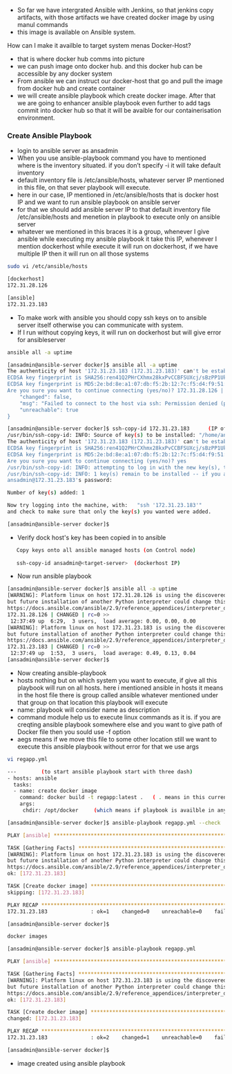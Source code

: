 - So far we have intergrated Ansible with Jenkins, so that jenkins copy artifacts, with those artifacts we have created docker image by using manul commands
- this image is available on Ansible system.

How can I make it availble to target system menas Docker-Host?
- that is where docker hub comms into picture
- we can push image onto docker hub. and this docker hub can be accessible by any docker system
- From ansible we can instruct our docker-host that go and pull the image from docker hub and create container
- we will create ansible playbook which create docker image. After that we are going to enhancer ansible playbook even further to add tags commit into docker hub so that it will be avaible for our containerisation environment.

### Create Ansible Playbook
- login to ansible server as ansadmin
- When you use ansible-playbook command you have to mentioned where is the inventory situated. if you don’t specify -i it will take default inventory
- default inventory file is /etc/ansible/hosts, whatever server IP mentioned in this file, on that sever playbook will execute.
- here in our case, IP mentioned in /etc/ansible/hosts that is docker host IP and we want to run ansible playbook on ansible server
- for that we should add ansible server IP to that default inventory file /etc/ansible/hosts and menetion in playbook to execute only on ansible server
- whatever we mentioned in this braces it is a group, whenever I give ansible while executing my ansible playbook it take this IP, whenever I mention dockerhost while execute it will run on dockerhost, if we have multiple IP then it will run on all those systems


```sh
sudo vi /etc/ansible/hosts

[dockerhost]
172.31.28.126

[ansible]
172.31.23.183
```
- To make work with ansible you should copy ssh keys on to ansible server itself otherwise you can communicate with system.
- If I run without copying keys, it will run on dockerhost but will give error for ansibleserver

```sh
ansible all -a uptime

[ansadmin@ansible-server docker]$ ansible all -a uptime
The authenticity of host '172.31.23.183 (172.31.23.183)' can't be established.
ECDSA key fingerprint is SHA256:ren41Q2PHrCXhmx28kxPvCCBFSUXcj/sBzPP1Uk+dV0.
ECDSA key fingerprint is MD5:2e:bd:8e:a1:07:db:f5:2b:12:7c:f5:d4:f9:51:7c:c4.
Are you sure you want to continue connecting (yes/no)? 172.31.28.126 | UNREACHABLE! => {
    "changed": false, 
    "msg": "Failed to connect to the host via ssh: Permission denied (publickey,gssapi-keyex,gssapi-with-mic,password).", 
    "unreachable": true
}
```
```sh
[ansadmin@ansible-server docker]$ ssh-copy-id 172.31.23.183      (IP of ansible server)
/usr/bin/ssh-copy-id: INFO: Source of key(s) to be installed: "/home/ansadmin/.ssh/id_rsa.pub"
The authenticity of host '172.31.23.183 (172.31.23.183)' can't be established.
ECDSA key fingerprint is SHA256:ren41Q2PHrCXhmx28kxPvCCBFSUXcj/sBzPP1Uk+dV0.
ECDSA key fingerprint is MD5:2e:bd:8e:a1:07:db:f5:2b:12:7c:f5:d4:f9:51:7c:c4.
Are you sure you want to continue connecting (yes/no)? yes
/usr/bin/ssh-copy-id: INFO: attempting to log in with the new key(s), to filter out any that are already installed
/usr/bin/ssh-copy-id: INFO: 1 key(s) remain to be installed -- if you are prompted now it is to install the new keys
ansadmin@172.31.23.183's password: 

Number of key(s) added: 1

Now try logging into the machine, with:   "ssh '172.31.23.183'"
and check to make sure that only the key(s) you wanted were added.

[ansadmin@ansible-server docker]$
```

- Verify dock host's key has been copied in to ansible
```sh
   Copy keys onto all ansible managed hosts (on Control node)
  
   ssh-copy-id ansadmin@<target-server>  (dockerhost IP)
```

- Now run ansible playbook
```sh
[ansadmin@ansible-server docker]$ ansible all -a uptime
[WARNING]: Platform linux on host 172.31.28.126 is using the discovered Python interpreter at /usr/bin/python,
but future installation of another Python interpreter could change this. See
https://docs.ansible.com/ansible/2.9/reference_appendices/interpreter_discovery.html for more information.
172.31.28.126 | CHANGED | rc=0 >>
 12:37:49 up  6:29,  3 users,  load average: 0.00, 0.00, 0.00
[WARNING]: Platform linux on host 172.31.23.183 is using the discovered Python interpreter at /usr/bin/python,
but future installation of another Python interpreter could change this. See
https://docs.ansible.com/ansible/2.9/reference_appendices/interpreter_discovery.html for more information.
172.31.23.183 | CHANGED | rc=0 >>
 12:37:49 up  1:53,  3 users,  load average: 0.49, 0.13, 0.04
[ansadmin@ansible-server docker]$
```

- Now creating ansible-playbook
- hosts nothing but on which system you want to execute, if give all this playbook will run on all hosts. here i mentioned ansible in hosts it means in the host file there is group called ansible whatever mentioned under that group on that location this playbook will execute
- name: playbook will consider name as description 
- command module help us to execute linux commands as it is. if you are creqting ansible playbook somewhere else and you want to give path of Docker file then you sould use -f option
- aegs means if we move this file to some other location still we want to execute this ansible playbook without error for that we use args
  
```sh
vi regapp.yml

---        (to start ansible playbook start with three dash)
- hosts: ansible
  tasks:
  - name: create docker image
    command: docker build -t regapp:latest .   ( . means in this current directory, )
    args:
     chdir: /opt/docker     (which means if playbook is availble in any directory you can execute above docker build command in this directory /opt/docker)
```
```sh
[ansadmin@ansible-server docker]$ ansible-playbook regapp.yml --check

PLAY [ansible] **************************************************************************************************

TASK [Gathering Facts] ******************************************************************************************
[WARNING]: Platform linux on host 172.31.23.183 is using the discovered Python interpreter at /usr/bin/python,
but future installation of another Python interpreter could change this. See
https://docs.ansible.com/ansible/2.9/reference_appendices/interpreter_discovery.html for more information.
ok: [172.31.23.183]

TASK [Create docker image] **************************************************************************************
skipping: [172.31.23.183]

PLAY RECAP ******************************************************************************************************
172.31.23.183              : ok=1    changed=0    unreachable=0    failed=0    skipped=1    rescued=0    ignored=0   

[ansadmin@ansible-server docker]$
```
```sh
docker images
```

```sh
[ansadmin@ansible-server docker]$ ansible-playbook regapp.yml

PLAY [ansible] **************************************************************************************************

TASK [Gathering Facts] ******************************************************************************************
[WARNING]: Platform linux on host 172.31.23.183 is using the discovered Python interpreter at /usr/bin/python,
but future installation of another Python interpreter could change this. See
https://docs.ansible.com/ansible/2.9/reference_appendices/interpreter_discovery.html for more information.
ok: [172.31.23.183]

TASK [Create docker image] **************************************************************************************
changed: [172.31.23.183]

PLAY RECAP ******************************************************************************************************
172.31.23.183              : ok=2    changed=1    unreachable=0    failed=0    skipped=0    rescued=0    ignored=0   

[ansadmin@ansible-server docker]$
```

- image created using ansible playbook
  
